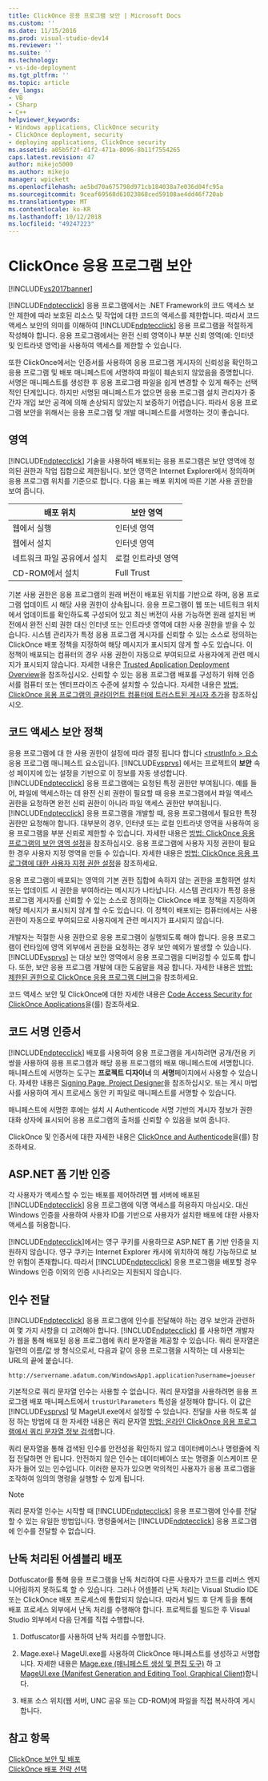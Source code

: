 ```yaml
---
title: ClickOnce 응용 프로그램 보안 | Microsoft Docs
ms.custom: ''
ms.date: 11/15/2016
ms.prod: visual-studio-dev14
ms.reviewer: ''
ms.suite: ''
ms.technology:
- vs-ide-deployment
ms.tgt_pltfrm: ''
ms.topic: article
dev_langs:
- VB
- CSharp
- C++
helpviewer_keywords:
- Windows applications, ClickOnce security
- ClickOnce deployment, security
- deploying applications, ClickOnce security
ms.assetid: a05b5f2f-d1f2-471a-8096-8b11f7554265
caps.latest.revision: 47
author: mikejo5000
ms.author: mikejo
manager: wpickett
ms.openlocfilehash: ae5bd70a675798d971cb184038a7e036d04fc95a
ms.sourcegitcommit: 9ceaf69568d61023868ced59108ae4dd46f720ab
ms.translationtype: MT
ms.contentlocale: ko-KR
ms.lasthandoff: 10/12/2018
ms.locfileid: "49247223"
---
```

# <a name="securing-clickonce-applications"></a>ClickOnce 응용 프로그램 보안
[!INCLUDE[vs2017banner](../includes/vs2017banner.md)]

[!INCLUDE[ndptecclick](../includes/ndptecclick-md.md)] 응용 프로그램에서는 .NET Framework의 코드 액세스 보안 제한에 따라 보호된 리소스 및 작업에 대한 코드의 액세스를 제한합니다. 따라서 코드 액세스 보안의 의미를 이해하여 [!INCLUDE[ndptecclick](../includes/ndptecclick-md.md)] 응용 프로그램을 적절하게 작성해야 합니다. 응용 프로그램에서는 완전 신뢰 영역이나 부분 신뢰 영역(예: 인터넷 및 인트라넷 영역)을 사용하여 액세스를 제한할 수 있습니다.  
  
 또한 ClickOnce에서는 인증서를 사용하여 응용 프로그램 게시자의 신뢰성을 확인하고 응용 프로그램 및 배포 매니페스트에 서명하여 파일이 훼손되지 않았음을 증명합니다. 서명은 매니페스트를 생성한 후 응용 프로그램 파일을 쉽게 변경할 수 있게 해주는 선택적인 단계입니다. 하지만 서명된 매니페스트가 없으면 응용 프로그램 설치 관리자가 중간자 개입 보안 공격에 의해 손상되지 않았는지 보증하기 어렵습니다. 따라서 응용 프로그램 보안을 위해서는 응용 프로그램 및 개발 매니페스트를 서명하는 것이 좋습니다.  
  
## <a name="zones"></a>영역  
 [!INCLUDE[ndptecclick](../includes/ndptecclick-md.md)] 기술을 사용하여 배포되는 응용 프로그램은 보안 영역에 정의된 권한과 작업 집합으로 제한됩니다. 보안 영역은 Internet Explorer에서 정의하며 응용 프로그램 위치를 기준으로 합니다. 다음 표는 배포 위치에 따른 기본 사용 권한을 보여 줍니다.  
  
|배포 위치|보안 영역|  
|-------------------------|-------------------|  
|웹에서 실행|인터넷 영역|  
|웹에서 설치|인터넷 영역|  
|네트워크 파일 공유에서 설치|로컬 인트라넷 영역|  
|CD-ROM에서 설치|Full Trust|  
  
 기본 사용 권한은 응용 프로그램의 원래 버전이 배포된 위치를 기반으로 하며, 응용 프로그램 업데이트 시 해당 사용 권한이 상속됩니다. 응용 프로그램이 웹 또는 네트워크 위치에서 업데이트를 확인하도록 구성되어 있고 최신 버전이 사용 가능하면 원래 설치된 버전에서 완전 신뢰 권한 대신 인터넷 또는 인트라넷 영역에 대한 사용 권한을 받을 수 있습니다. 시스템 관리자가 특정 응용 프로그램 게시자를 신뢰할 수 있는 소스로 정의하는 ClickOnce 배포 정책을 지정하여 해당 메시지가 표시되지 않게 할 수도 있습니다. 이 정책이 배포되는 컴퓨터의 경우 사용 권한이 자동으로 부여되므로 사용자에게 관련 메시지가 표시되지 않습니다. 자세한 내용은 [Trusted Application Deployment Overview](../deployment/trusted-application-deployment-overview.md)을 참조하십시오. 신뢰할 수 있는 응용 프로그램 배포를 구성하기 위해 인증서를 컴퓨터 또는 엔터프라이즈 수준에 설치할 수 있습니다. 자세한 내용은 [방법: ClickOnce 응용 프로그램의 클라이언트 컴퓨터에 트러스트된 게시자 추가](../deployment/how-to-add-a-trusted-publisher-to-a-client-computer-for-clickonce-applications.md)을 참조하십시오.  
  
## <a name="code-access-security-policies"></a>코드 액세스 보안 정책  
 응용 프로그램에 대 한 사용 권한이 설정에 따라 결정 됩니다 합니다 [ \<trustInfo > 요소](../deployment/trustinfo-element-clickonce-application.md) 응용 프로그램 매니페스트 요소입니다. [!INCLUDE[vsprvs](../includes/vsprvs-md.md)] 에서는 프로젝트의 **보안** 속성 페이지에 있는 설정을 기반으로 이 정보를 자동 생성합니다. [!INCLUDE[ndptecclick](../includes/ndptecclick-md.md)] 응용 프로그램에는 요청된 특정 권한만 부여됩니다. 예를 들어, 파일에 액세스하는 데 완전 신뢰 권한이 필요할 때 응용 프로그램에서 파일 액세스 권한을 요청하면 완전 신뢰 권한이 아니라 파일 액세스 권한만 부여됩니다. [!INCLUDE[ndptecclick](../includes/ndptecclick-md.md)] 응용 프로그램을 개발할 때, 응용 프로그램에서 필요한 특정 권한만 요청해야 합니다. 대부분의 경우, 인터넷 또는 로컬 인트라넷 영역을 사용하여 응용 프로그램을 부분 신뢰로 제한할 수 있습니다. 자세한 내용은 [방법: ClickOnce 응용 프로그램의 보안 영역 설정](../deployment/how-to-set-a-security-zone-for-a-clickonce-application.md)을 참조하십시오. 응용 프로그램에 사용자 지정 권한이 필요한 경우 사용자 지정 영역을 만들 수 있습니다. 자세한 내용은 [방법: ClickOnce 응용 프로그램에 대한 사용자 지정 권한 설정](../deployment/how-to-set-custom-permissions-for-a-clickonce-application.md)을 참조하세요.  
  
 응용 프로그램이 배포되는 영역의 기본 권한 집합에 속하지 않는 권한을 포함하면 설치 또는 업데이트 시 권한을 부여하라는 메시지가 나타납니다. 시스템 관리자가 특정 응용 프로그램 게시자를 신뢰할 수 있는 소스로 정의하는 ClickOnce 배포 정책을 지정하여 해당 메시지가 표시되지 않게 할 수도 있습니다. 이 정책이 배포되는 컴퓨터에서는 사용 권한이 자동으로 부여되므로 사용자에게 관련 메시지가 표시되지 않습니다.  
  
 개발자는 적절한 사용 권한으로 응용 프로그램이 실행되도록 해야 합니다. 응용 프로그램이 런타임에 영역 외부에서 권한을 요청하는 경우 보안 예외가 발생할 수 있습니다. [!INCLUDE[vsprvs](../includes/vsprvs-md.md)] 는 대상 보안 영역에서 응용 프로그램을 디버깅할 수 있도록 합니다. 또한, 보안 응용 프로그램 개발에 대한 도움말을 제공 합니다. 자세한 내용은 [방법: 제한된 권한으로 ClickOnce 응용 프로그램 디버그](../deployment/how-to-debug-a-clickonce-application-with-restricted-permissions.md)을 참조하세요.  
  
 코드 액세스 보안 및 ClickOnce에 대한 자세한 내용은 [Code Access Security for ClickOnce Applications](../deployment/code-access-security-for-clickonce-applications.md)을(를) 참조하세요.  
  
## <a name="code-signing-certificates"></a>코드 서명 인증서  
 [!INCLUDE[ndptecclick](../includes/ndptecclick-md.md)] 배포를 사용하여 응용 프로그램을 게시하려면 공개/전용 키 쌍을 사용하여 응용 프로그램과 해당 응용 프로그램의 배포 매니페스트에 서명합니다. 매니페스트에 서명하는 도구는 **프로젝트 디자이너** 의 **서명**페이지에서 사용할 수 있습니다. 자세한 내용은 [Signing Page, Project Designer](../ide/reference/signing-page-project-designer.md)을 참조하십시오. 또는 게시 마법사를 사용하여 게시 프로세스 동안 키 파일로 매니페스트를 서명할 수 있습니다.  
  
 매니페스트에 서명한 후에는 설치 시 Authenticode 서명 기반의 게시자 정보가 권한 대화 상자에 표시되어 응용 프로그램의 출처를 신뢰할 수 있음을 보여 줍니다.  
  
 ClickOnce 및 인증서에 대한 자세한 내용은 [ClickOnce and Authenticode](../deployment/clickonce-and-authenticode.md)을(를) 참조하세요.  
  
## <a name="aspnet-form-based-authentication"></a>ASP.NET 폼 기반 인증  
 각 사용자가 액세스할 수 있는 배포를 제어하려면 웹 서버에 배포된 [!INCLUDE[ndptecclick](../includes/ndptecclick-md.md)] 응용 프로그램에 익명 액세스를 허용하지 마십시오. 대신 Windows 인증을 사용하여 사용자 ID를 기반으로 사용자가 설치한 배포에 대한 사용자 액세스를 허용합니다.  
  
 [!INCLUDE[ndptecclick](../includes/ndptecclick-md.md)]에서는 영구 쿠키를 사용하므로 ASP.NET 폼 기반 인증을 지원하지 않습니다. 영구 쿠키는 Internet Explorer 캐시에 위치하여 해킹 가능하므로 보안 위험이 존재합니다. 따라서 [!INCLUDE[ndptecclick](../includes/ndptecclick-md.md)] 응용 프로그램을 배포할 경우 Windows 인증 이외의 인증 시나리오는 지원되지 않습니다.  
  
## <a name="passing-arguments"></a>인수 전달  
 [!INCLUDE[ndptecclick](../includes/ndptecclick-md.md)] 응용 프로그램에 인수를 전달해야 하는 경우 보안과 관련하여 몇 가지 사항을 더 고려해야 합니다. [!INCLUDE[ndptecclick](../includes/ndptecclick-md.md)] 를 사용하면 개발자가 웹을 통해 배포된 응용 프로그램에 쿼리 문자열을 제공할 수 있습니다. 쿼리 문자열은 일련의 이름/값 쌍 형식으로서, 다음과 같이 응용 프로그램을 시작하는 데 사용되는 URL의 끝에 붙습니다.  
  
 `http://servername.adatum.com/WindowsApp1.application?username=joeuser`  
  
 기본적으로 쿼리 문자열 인수는 사용할 수 없습니다. 쿼리 문자열을 사용하려면 응용 프로그램 배포 매니페스트에서 `trustUrlParameters` 특성을 설정해야 합니다. 이 값은 [!INCLUDE[vsprvs](../includes/vsprvs-md.md)] 및 MageUI.exe에서 설정할 수 있습니다. 전달을 사용 하도록 설정 하는 방법에 대 한 자세한 내용은 쿼리 문자열 [방법: 온라인 ClickOnce 응용 프로그램에서 쿼리 문자열 정보 검색](../deployment/how-to-retrieve-query-string-information-in-an-online-clickonce-application.md)합니다.  
  
 쿼리 문자열을 통해 검색된 인수를 안전성을 확인하지 않고 데이터베이스나 명령줄에 직접 전달하면 안 됩니다. 안전하지 않은 인수는 데이터베이스 또는 명령줄 이스케이프 문자가 들어 있는 인수입니다. 이러한 문자가 있으면 악의적인 사용자가 응용 프로그램을 조작하여 임의의 명령을 실행할 수 있게 됩니다.  
  
> [!NOTE]
>  쿼리 문자열 인수는 시작할 때 [!INCLUDE[ndptecclick](../includes/ndptecclick-md.md)] 응용 프로그램에 인수를 전달할 수 있는 유일한 방법입니다. 명령줄에서는 [!INCLUDE[ndptecclick](../includes/ndptecclick-md.md)] 응용 프로그램에 인수를 전달할 수 없습니다.  
  
## <a name="deploying-obfuscated-assemblies"></a>난독 처리된 어셈블리 배포  
 Dotfuscator를 통해 응용 프로그램을 난독 처리하여 다른 사용자가 코드를 리버스 엔지니어링하지 못하도록 할 수 있습니다. 그러나 어셈블리 난독 처리는 Visual Studio IDE 또는 ClickOnce 배포 프로세스에 통합되지 않습니다. 따라서 빌드 후 단계 등을 통해 배포 프로세스 외부에서 난독 처리를 수행해야 합니다. 프로젝트를 빌드한 후 Visual Studio 외부에서 다음 단계를 직접 수행합니다.  
  
1.  Dotfuscator를 사용하여 난독 처리를 수행합니다.  
  
2.  Mage.exe나 MageUI.exe를 사용하여 ClickOnce 매니페스트를 생성하고 서명합니다. 자세한 내용은 [Mage.exe (매니페스트 생성 및 편집 도구)](http://msdn.microsoft.com/library/77dfe576-2962-407e-af13-82255df725a1) 하 고 [MageUI.exe (Manifest Generation and Editing Tool, Graphical Client)](http://msdn.microsoft.com/library/f9e130a6-8117-49c4-839c-c988f641dc14)합니다.  
  
3.  배포 소스 위치(웹 서버, UNC 공유 또는 CD-ROM)에 파일을 직접 복사하여 게시합니다.  
  
## <a name="see-also"></a>참고 항목  
 [ClickOnce 보안 및 배포](../deployment/clickonce-security-and-deployment.md)   
 [ClickOnce 배포 전략 선택](../deployment/choosing-a-clickonce-deployment-strategy.md)



